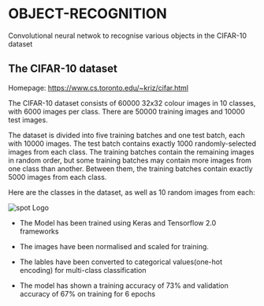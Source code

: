 # OBJECT-RECOGNITION
Convolutional neural netwok to recognise various objects in the CIFAR-10 dataset

## The CIFAR-10 dataset

Homepage: https://www.cs.toronto.edu/~kriz/cifar.html

The CIFAR-10 dataset consists of 60000 32x32 colour images in 10 classes, with 6000 images per class. There are 50000 training images and 10000 test images.


The dataset is divided into five training batches and one test batch, each with 10000 images. The test batch contains exactly 1000 randomly-selected images from each class. The training batches contain the remaining images in random order, but some training batches may contain more images from one class than another. Between them, the training batches contain exactly 5000 images from each class.


Here are the classes in the dataset, as well as 10 random images from each:							
              
![spot Logo](https://miro.medium.com/max/964/1*syyml8q8s1Yt-iEea5m1Ag.png)

* The Model has been trained using Keras and Tensorflow 2.0 frameworks

* The images have been normalised and scaled for training.

* The lables have been converted to categorical values(one-hot encoding) for multi-class classification

* The model has shown a training accuracy of 73% and validation accuracy of 67% on training for 6 epochs
